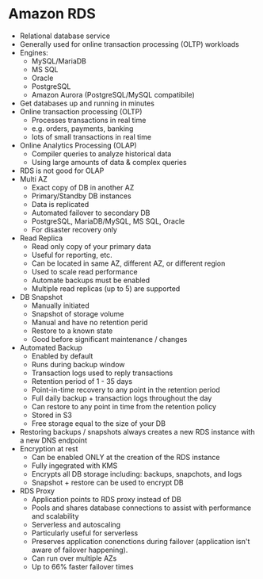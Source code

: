 # Amazon RDS

* Relational database service
* Generally used for online transaction processing (OLTP) workloads
* Engines:
  * MySQL/MariaDB
  * MS SQL
  * Oracle
  * PostgreSQL
  * Amazon Aurora (PostgreSQL/MySQL compatibile)
* Get databases up and running in minutes
* Online transaction processing (OLTP)
  * Processes transactions in real time
  * e.g. orders, payments, banking
  * lots of small transactions in real time
* Online Analytics Processing (OLAP)
  * Compiler queries to analyze historical data
  * Using large amounts of data & complex queries
* RDS is not good for OLAP
* Multi AZ
  * Exact copy of DB in another AZ
  * Primary/Standby DB instances
  * Data is replicated
  * Automated failover to secondary DB
  * PostgreSQL, MariaDB/MySQL, MS SQL, Oracle
  * For disaster recovery only
* Read Replica
  * Read only copy of your primary data
  * Useful for reporting, etc.
  * Can be located in same AZ, different AZ, or different region
  * Used to scale read performance
  * Automate backups must be enabled
  * Multiple read replicas (up to 5) are supported
* DB Snapshot
  * Manually initiated
  * Snapshot of storage volume
  * Manual and have no retention perid
  * Restore to a known state
  * Good before significant maintenance / changes
* Automated Backup
  * Enabled by default
  * Runs during backup window
  * Transaction logs used to reply transactions
  * Retention period of 1 - 35 days
  * Point-in-time recovery to any point in the retention period
  * Full daily backup + transaction logs throughout the day
  * Can restore to any point in time from the retention policy
  * Stored in S3
  * Free storage equal to the size of your DB
* Restoring backups / snapshots always creates a new RDS instance with a new DNS endpoint
* Encryption at rest
  * Can be enabled ONLY at the creation of the RDS instance
  * Fully ingegrated with KMS
  * Encrypts all DB storage including: backups, snapchots, and logs
  * Snapshot + restore can be used to encrypt DB
* RDS Proxy
  * Application points to RDS proxy instead of DB
  * Pools and shares database connections to assist with performance and scalability
  * Serverless and autoscaling
  * Particularly useful for serverless
  * Preserves application conenctions during failover (application isn't aware of failover happening).
  * Can run over multiple AZs
  * Up to 66% faster failover times
